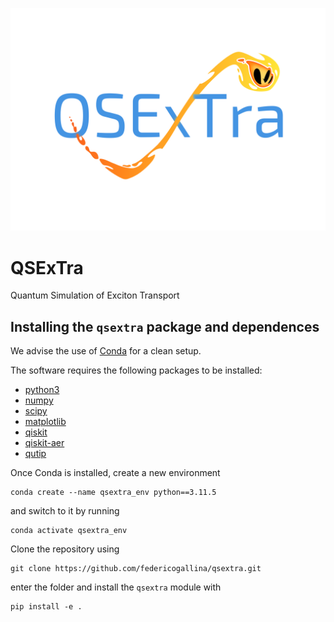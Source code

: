 ![Alt text](Images/qsextra_logo.png?raw=true "Title")
# QSExTra
Quantum Simulation of Exciton Transport

## Installing the `qsextra` package and dependences
We advise the use of [Conda](https://www.anaconda.com/products/individual) for a clean setup.

The software requires the following packages to be installed:

- [python3](https://www.python.org/)
- [numpy](https://numpy.org/)
- [scipy](https://scipy.org/)
- [matplotlib](https://matplotlib.org/)
- [qiskit](https://qiskit.org/)
- [qiskit-aer](https://qiskit.org/)
- [qutip](https://qutip.org/)

Once Conda is installed, create a new environment
```
conda create --name qsextra_env python==3.11.5
```
and switch to it by running
```
conda activate qsextra_env
```

Clone the repository using
```
git clone https://github.com/federicogallina/qsextra.git
```
enter the folder and install the `qsextra` module with
```
pip install -e .
```
